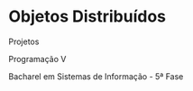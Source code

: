Objetos Distribuídos
=============

Projetos

Programação V

Bacharel em Sistemas de Informação - 5ª Fase
